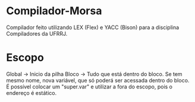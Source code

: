 # Compilador-Morsa
Compilador feito utilizando LEX (Flex) e YACC (Bison) para a disciplina Compiladores da UFRRJ.


# Escopo
Global -> Inicio da pilha
Bloco -> Tudo que está dentro do bloco. Se tem mesmo nome, nova variável, que só poderá ser acessada dentro do bloco. É possível colocar um "super.var" e utilizar  a fora do escopo, pois o endereço é estático. 


